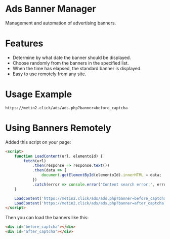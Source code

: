 
# Ads Banner Manager

Management and automation of advertising banners.

# Features
* Determine by what date the banner should be displayed.
* Choose randomly from the banners in the specified list.
* When the time has elapsed, the standard banner is displayed.
* Easy to use remotely from any site.

# Usage Example
```
https://metin2.click/ads/ads.php?banner=before_captcha
```

# Using Banners Remotely
Added this script on your page:
```html
<script>
	function LoadContent(url, elementoId) {
		fetch(url)
			.then(response => response.text())
			.then(data => {
				document.getElementById(elementoId).innerHTML = data;
			})
			.catch(error => console.error('Content search error:', error));
	}

	LoadContent('https://metin2.click/ads/ads.php?banner=before_captcha', 'before_captcha');
	LoadContent('https://metin2.click/ads/ads.php?banner=after_captcha', 'after_captcha');
</script>
```

Then you can load the banners like this:
```html
<div id="before_captcha"></div>
<div id="after_captcha"></div>
```
